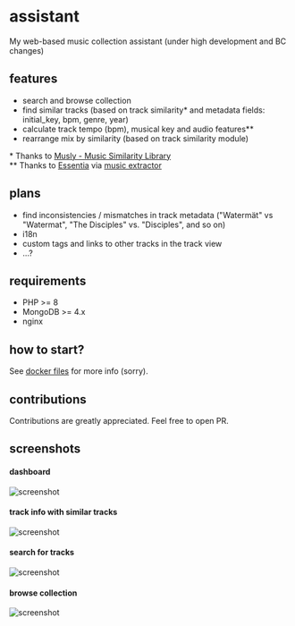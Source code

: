 # assistant
My web-based music collection assistant (under high development and BC changes)

## features
- search and browse collection
- find similar tracks (based on track similarity* and metadata fields: initial_key, bpm, genre, year)
- calculate track tempo (bpm), musical key and audio features**
- rearrange mix by similarity (based on track similarity module)

\* Thanks to [Musly - Music Similarity Library](https://github.com/dominikschnitzer/musly)  
\** Thanks to [Essentia](https://github.com/MTG/essentia) via [music extractor](https://github.com/MTG/essentia/blob/master/doc/sphinxdoc/streaming_extractor_music.rst)


## plans
- find inconsistencies / mismatches in track metadata ("Watermät" vs "Watermat", "The Disciples" vs. "Disciples", and so on)
- i18n
- custom tags and links to other tracks in the track view
- ...?

## requirements
- PHP >= 8
- MongoDB >= 4.x
- nginx

## how to start?

See [docker files](https://github.com/iammordaty/docker-files/tree/master/assistant) for more info (sorry).

## contributions
Contributions are greatly appreciated. Feel free to open PR.

## screenshots

#### dashboard
![screenshot](http://i.imgur.com/iyTds3w.png "Dashboard")

#### track info with similar tracks
![screenshot](http://i.imgur.com/vs80weq.png "Track")

#### search for tracks
![screenshot](http://i.imgur.com/diZJn6a.png "Search")

#### browse collection
![screenshot](http://i.imgur.com/lwRAgRz.png "Browse")
